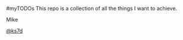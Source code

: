 #myTODOs
This repo is a collection of all the things I want to achieve.

Mike

[@ks7d](https://twitter.com/ks7d)

